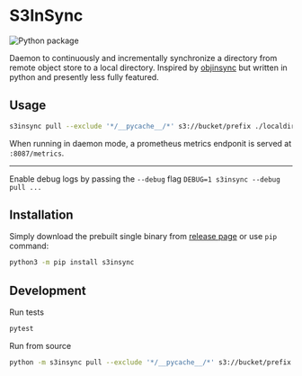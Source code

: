 S3InSync
========

![Python package](https://github.com/namelessjon/s3insync/workflows/Python%20package/badge.svg)

Daemon to continuously and incrementally synchronize a directory from remote
object store to a local directory.  Inspired by [objinsync](https://github.com/scribd/objinsync) but written in
python and presently less fully featured.


Usage
-----

```bash
s3insync pull --exclude '*/__pycache__/*' s3://bucket/prefix ./localdir
```

When running in daemon mode, a prometheus metrics endponit is served at
`:8087/metrics`.

---

Enable debug logs by passing the `--debug` flag `DEBUG=1 s3insync --debug pull ...`


Installation
------------

Simply download the prebuilt single binary from [release page](https://github.com/namelessjon/s3insync/releases) or use `pip` command:

```bash
python3 -m pip install s3insync
```

Development
------------

Run tests

```bash
pytest
```

Run from source

```bash
python -m s3insync pull --exclude '*/__pycache__/*' s3://bucket/prefix ./localdir
```